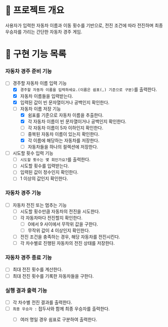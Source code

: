 # 💪 프로젝트 개요

사용자가 입력한 자동차 이름과 이동 횟수를 기반으로, 전진 조건에 따라 전진하며 최종 우승자를 가리는 간단한 자동차 경주 게임.

# 📝 구현 기능 목록

### 자동차 경주 준비 기능

- [ ] 경주할 자동차 이름 입력 기능
  - [x] `경주할 자동차 이름을 입력하세요.(이름은 쉼표(,) 기준으로 구분)`를 출력한다.
  - [x] 자동차 이름들을 입력받는다.
  - [x] 입력된 값이 빈 문자열이거나 공백인지 확인한다.
  - [ ] 자동차 이름 저장 기능
    - [x] 쉼표를 기준으로 자동차 이름을 추출한다.
    - [x] 각 자동차 이름이 빈 문자열이거나 공백인지 확인한다.
    - [ ] 각 자동차 이름이 5자 이하인지 확인한다.
    - [ ] 중복된 자동차 이름이 있는지 확인한다.
    - [x] 각 이름에 해당하는 자동차를 저장한다.
    - [ ] 자동차들을 하나의 컬렉션에 저장한다.
- [ ] 시도할 횟수 입력 기능
  - [ ] `시도할 횟수는 몇 회인가요?`를 출력한다.
  - [ ] 시도할 횟수를 입력받는다.
  - [ ] 입력된 값이 정수인지 확인한다.
  - [ ] 1 이상의 값인지 확인한다.

### 자동차 경주 기능

- [ ] 자동차 전진 또는 멈추는 기능
  - [ ] 시도할 횟수만큼 자동차의 전진을 시도한다.
  - [ ] 각 자동차마다 전진할지 확인한다.
    - [ ] 0에서 9 사이에서 무작위 값을 구한다.
    - [ ] 무작위 값이 4 이상인지 확인한다.
  - [ ] 전진 조건을 충족하는 경우, 해당 자동차를 전진시킨다.
  - [ ] 각 차수별로 진행된 자동차의 전진 상태를 저장한다.

### 자동차 경주 종료 기능

- [ ] 최대 전진 횟수를 계산한다.
- [ ] 최대 전진 횟수를 기록한 자동차들을 구한다.

### 실행 결과 출력 기능

- [ ] 각 차수별 전진 결과를 출력한다.
- [ ] `최종 우승자 :` 접두사와 함께 최종 우승자를 출력한다.
    - [ ] 여러 명일 경우 쉼표로 구분하여 출력한다.

